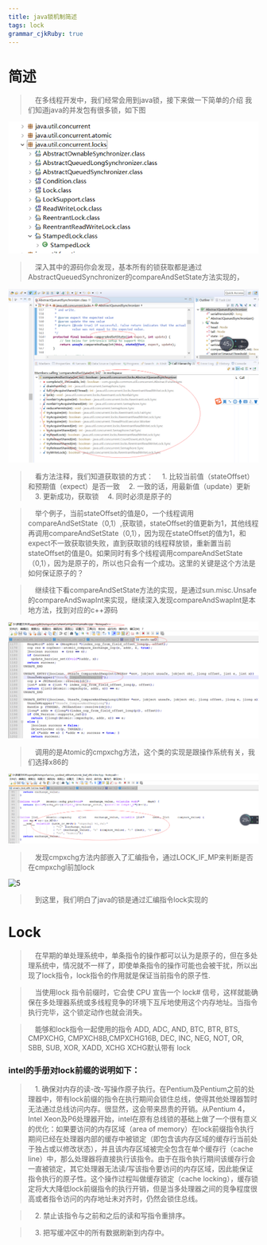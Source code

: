 ```yaml
---
title: java锁机制简述
tags: lock
grammar_cjkRuby: true
---
```


# 简述
> &ensp;&ensp;在多线程开发中，我们经常会用到java锁，接下来做一下简单的介绍
我们知道java的并发包有很多锁，如下图

![1][1]

> &ensp;&ensp;深入其中的源码你会发现，基本所有的锁获取都是通过AbstractQueuedSynchronizer的compareAndSetState方法实现的，

![2][2]

> &ensp;&ensp;看方法注释，我们知道获取锁的方式：
> &ensp;&ensp;1.  比较当前值（stateOffset）和预期值（expect）是否一致
> &ensp;&ensp;2.  一致的话，用最新值（update）更新
> &ensp;&ensp;3.  更新成功，获取锁
> &ensp;&ensp;4.  同时必须是原子的

> &ensp;&ensp;举个例子，当前stateOffset的值是0，一个线程调用compareAndSetState（0,1）,获取锁，stateOffset的值更新为1，其他线程再调用compareAndSetState（0,1），因为现在stateOffset的值为1，和expect不一致获取锁失败，直到获取锁的线程释放锁，重新置当前stateOffset的值是0。如果同时有多个线程调用compareAndSetState（0,1），因为是原子的，所以也只会有一个成功。这里的关键是这个方法是如何保证原子的？

> &ensp;&ensp;继续往下看compareAndSetState方法的实现，是通过sun.misc.Unsafe的compareAndSwapInt来实现，继续深入发现compareAndSwapInt是本地方法，找到对应的c++源码

![3][3]

> &ensp;&ensp;调用的是Atomic的cmpxchg方法，这个类的实现是跟操作系统有关，我们选择x86的

![4][4]

> &ensp;&ensp;发现cmpxchg方法内部嵌入了汇编指令，通过LOCK_IF_MP来判断是否在cmpxchgl前加lock

![5][5]

> &ensp;&ensp;到这里，我们明白了java的锁是通过汇编指令lock实现的

# Lock
> &ensp;&ensp;在早期的单处理系统中，单条指令的操作都可以认为是原子的，但在多处理系统中，情况就不一样了，即使单条指令的操作可能也会被干扰，所以出现了lock指令，lock指令的作用就是保证当前指令的原子性.


> &ensp;&ensp;当使用lock 指令前缀时，它会使 CPU 宣告一个 lock# 信号，这样就能确保在多处理器系统或多线程竞争的环境下互斥地使用这个内存地址。当指令执行完毕，这个锁定动作也就会消失。


> &ensp;&ensp;能够和lock指令一起使用的指令
ADD, ADC, AND, BTC, BTR, BTS, CMPXCHG, CMPXCH8B,CMPXCHG16B, DEC, INC, NEG, NOT, OR, SBB, SUB, XOR, XADD, XCHG
XCHG默认带有 lock

	
###  intel的手册对lock前缀的说明如下：

> &ensp;&ensp;1.	确保对内存的读-改-写操作原子执行。在Pentium及Pentium之前的处理器中，带有lock前缀的指令在执行期间会锁住总线，使得其他处理器暂时无法通过总线访问内存。很显然，这会带来昂贵的开销。从Pentium 4，Intel Xeon及P6处理器开始，intel在原有总线锁的基础上做了一个很有意义的优化：如果要访问的内存区域（area of memory）在lock前缀指令执行期间已经在处理器内部的缓存中被锁定（即包含该内存区域的缓存行当前处于独占或以修改状态），并且该内存区域被完全包含在单个缓存行（cache line）中，那么处理器将直接执行该指令。由于在指令执行期间该缓存行会一直被锁定，其它处理器无法读/写该指令要访问的内存区域，因此能保证指令执行的原子性。这个操作过程叫做缓存锁定（cache locking），缓存锁定将大大降低lock前缀指令的执行开销，但是当多处理器之间的竞争程度很高或者指令访问的内存地址未对齐时，仍然会锁住总线。

> &ensp;&ensp;2.	禁止该指令与之前和之后的读和写指令重排序。

> &ensp;&ensp;3.	把写缓冲区中的所有数据刷新到内存中。


  [1]: ./images/1511939770516.jpg
  [2]: ./images/1511938828714.jpg
  [3]: ./images/1512024013085.jpg
  [4]: ./images/1512024076224.jpg
  [5]: ./images/1512024107063.jpg